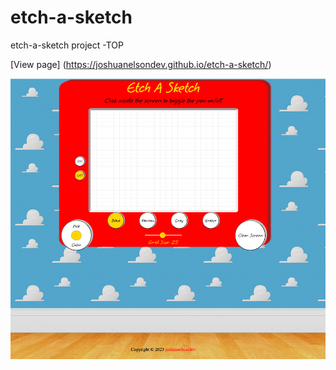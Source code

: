 # etch-a-sketch
etch-a-sketch project -TOP

[View page] (https://joshuanelsondev.github.io/etch-a-sketch/)

![Page View](./images/Screenshot.png)
